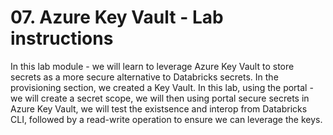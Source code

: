 
# 07. Azure Key Vault - Lab instructions

In this lab module - we will learn to leverage Azure Key Vault to store secrets as a more secure alternative to Databricks secrets.  In the provisioning section, we created a Key Vault.  In this lab, using the portal - we will create a secret scope, we will then using portal secure secrets in Azure Key Vault, we will test the existsence and interop from Databricks CLI, followed by a read-write operation to ensure we can leverage the keys. <br>
